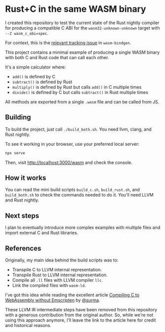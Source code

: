 # Rust+C in the same WASM binary

I created this repository to test the current state of the Rust nightly compiler for producing a compatible C ABI for the `wasm32-unknown-unknown` target with `--Z wasm_c_abi=spec`.

For context, this is the [relevant tracking issue](https://github.com/rustwasm/wasm-bindgen/issues/3454) in `wasm-bindgen`.

This project contains a minimal example of producing a single WASM binary with both C and Rust code that can call each other.

It's a simple calculator where:

- `add()` is defined by C
- `subtract()` is defined by Rust
- `multiply()` is defined by Rust but calls `add()` in C multiple times
- `divide()` is defined by C but calls `subtract()` in Rust multiple times

All methods are exported from a single `.wasm` file and can be called from JS.

## Building

To build the project, just call `./build_both.sh`. You need llvm, clang, and Rust nightly.

To see it working in your browser, use your preferred local server:

```bash
npx serve
```

Then, visit <http://localhost:3000/wasm> and check the console.

## How it works

You can read the mini build scripts `build_c.sh`, `build_rust.sh`, and `build_both.sh` to check the commands needed to do it. You'll need LLVM and Rust nightly.

## Next steps

I plan to eventually introduce more complex examples with multiple files and import external C and Rust libraries.

## References

Originally, my main idea behind the build scripts was to:

- Transpile C to LLVM internal representation.
- Transpile Rust to LLVM internal representation.
- Compile all `.ll` files with LLVM compiler `llc`.
- Link the compiled files with `wasm-ld`.

I've got this idea while reading the excellent article [Compiling C to WebAssembly without Emscripten](https://dassur.ma/things/c-to-webassembly) by [@surma](https://github.com/surma).

These LLVM IR intermediate steps have been removed from this repository with a generous contribution from the original author. So, while we're not using this approach anymore, I'll leave the link to the article here for credit and historical reasons.
